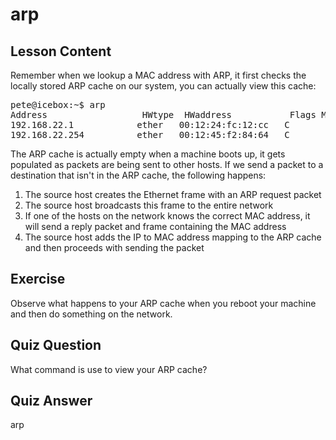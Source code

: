 # arp

## Lesson Content

Remember when we lookup a MAC address with ARP, it first checks the locally stored ARP cache on our system, you can actually view this cache: 

<pre>
pete@icebox:~$ arp
Address                  HWtype  HWaddress           Flags Mask            Iface
192.168.22.1            ether   00:12:24:fc:12:cc   C                     eth0
192.168.22.254          ether   00:12:45:f2:84:64   C                     eth0
</pre>

The ARP cache is actually empty when a machine boots up, it gets populated as packets are being sent to other hosts. If we send a packet to a destination that isn't in the ARP cache, the following happens:

<ol>
<li>The source host creates the Ethernet frame with an ARP request packet</li>
<li>The source host broadcasts this frame to the entire network</li>
<li>If one of the hosts on the network knows the correct MAC address, it will send a reply packet and frame containing the MAC address</li>
<li>The source host adds the IP to MAC address mapping to the ARP cache and then proceeds with sending the packet</li>
</ol>

## Exercise

Observe what happens to your ARP cache when you reboot your machine and then do something on the network.

## Quiz Question

What command is use to view your ARP cache?

## Quiz Answer

arp